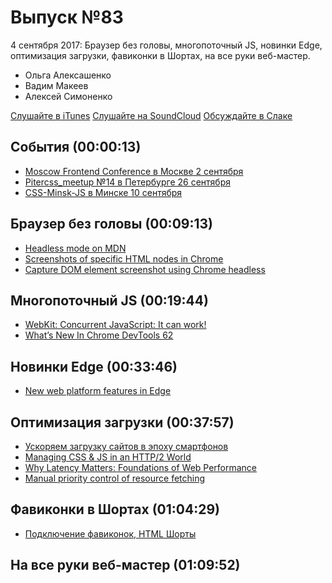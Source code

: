 # Выпуск №83

4 сентября 2017: Браузер без головы, многопоточный JS, новинки Edge, оптимизация загрузки, фавиконки в Шортах, на все руки веб-мастер.

- Ольга Алексашенко
- Вадим Макеев
- Алексей Симоненко

[Слушайте в iTunes](https://itunes.apple.com/ru/podcast/veb-standarty/id1080500016)
[Слушайте на SoundCloud](https://soundcloud.com/web-standards/episode-N)
[Обсуждайте в Слаке](http://slack.web-standards.ru/)

## События (00:00:13)

- [Moscow Frontend Conference в Москве 2 сентября](http://frontconf.moscow/)
- [Pitercss_meetup №14 в Петербурге 26 сентября](https://pitercss.timepad.ru/event/564590/)
- [CSS-Minsk-JS в Минске 10 сентября](http://css-minsk-js.by/)

## Браузер без головы (00:09:13)

- [Headless mode on MDN](https://developer.mozilla.org/en-US/Firefox/Headless_mode)
- [Screenshots of specific HTML nodes in Chrome](https://twitter.com/chromedevtools/status/902662330240057344)
- [Capture DOM element screenshot using Chrome headless](https://gist.github.com/malyw/b4e8284e42fdaeceab9a67a9b0263743)

## Многопоточный JS (00:19:44)

- [WebKit: Concurrent JavaScript: It can work!](https://webkit.org/blog/7846/concurrent-javascript-it-can-work/)
- [What’s New In Chrome DevTools 62](https://developers.google.com/web/updates/2017/08/devtools-release-notes)

## Новинки Edge (00:33:46)

- [New web platform features in Edge](https://developer.microsoft.com/en-us/microsoft-edge/platform/changelog/desktop/16275/?compareWith=16170)

## Оптимизация загрузки (00:37:57)

- [Ускоряем загрузку сайтов в эпоху смартфонов](https://medium.com/p/f9fa0f6ac672)
- [Managing CSS & JS in an HTTP/2 World](https://www.viget.com/articles/managing-css-js-http-2)
- [Why Latency Matters: Foundations of Web Performance](https://youtu.be/ak4EZQB4Ylg)
- [Manual priority control of resource fetching](https://discourse.wicg.io/t/manual-priority-control-of-resource-fetching/2280)

## Фавиконки в Шортах (01:04:29)

- [Подключение фавиконок, HTML Шорты](https://youtu.be/iG9WF8VpogY)

## На все руки веб-мастер (01:09:52)
